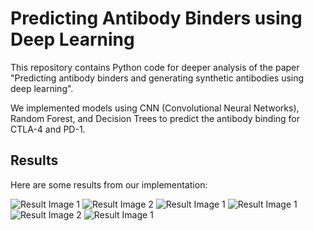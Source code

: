 # Predicting Antibody Binders using Deep Learning

This repository contains Python code for deeper analysis of the paper "Predicting antibody binders and generating synthetic antibodies using deep learning". 

We implemented models using CNN (Convolutional Neural Networks), Random Forest, and Decision Trees to predict the antibody binding for CTLA-4 and PD-1.

## Results

Here are some results from our implementation:

![Result Image 1](./result/to/PD-1-ROC-regenerate.png)
![Result Image 2](./result/PD-1-probability-regenerate.png)
![Result Image 1](./result/PD-1-regenerate.png)
![Result Image 1](result/CTLA-4-ROC-regenerate.png)
![Result Image 2](./result/CTLA-4-probability-regenerate.png)
![Result Image 1](./result/CTLA-4-regenerate.png)

